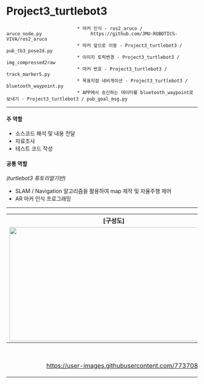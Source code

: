 # Project3_turtlebot3
                              * 마커 인식 - ros2_aruco / aruco_node.py                  https://github.com/JMU-ROBOTICS-VIVA/ros2_aruco
                              * 마커 앞으로 이동 - Project3_turtlebot3 / pub_tb3_pose2d.py  
                              * 이미지 토픽변경 - Project3_turtlebot3 / img_compressed2raw  
                              * 마커 번호 - Project3_turtlebot3 / track_marker5.py  
                              * 목표지점 네비게이션 - Project3_turtlebot3 / bluetooth_waypoint.py  
                              * APP에서 송신하는 데이터를 bluetooth_waypoint로 보내기 - Project3_turtlebot3 / pub_goal_msg.py  


---


#### 주 역할
- 소스코드 해석 및 내용 전달  
- 자료조사  
- 테스트 코드 작성  

#### 공통 역할
*(turtlebot3 튜토리얼기반)*  
- SLAM / Navigation 알고리즘을 활용하여 map 제작 및 자율주행 제어  
- AR 마커 인식 프로그래밍  

---



<table>
  <tr>
    <th>
      [구성도]
    </th>
    <th>
      [구현모습]
    </th>
  </tr> 
  <tr>
    <td>
      <img src="https://user-images.githubusercontent.com/77370836/224692546-ce31f34f-9563-4815-b7b1-38ea10c3dade.png" width="550" height="300">
    </td>
    <td>
      <img src="https://user-images.githubusercontent.com/77370836/224692660-e935e5fe-21e5-4f27-a68a-4d9d803c0c78.png" width="550" height="300">
    </td>
  </tr>
  <tr>
    <th colspan="2">
      [프로젝트 영상]
    </th>
  </tr>
  <tr>
    <td colspan="2" align=center> 

https://user-images.githubusercontent.com/77370836/224762941-9f9a2f34-48c1-4e9d-90e0-159f99642a4b.mp4

 </td>
  </tr>
</table>
